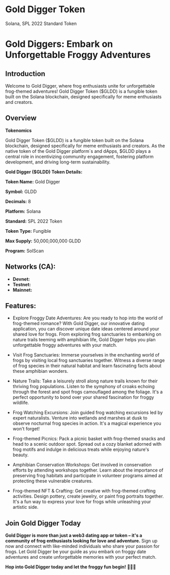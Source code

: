 # Gold Digger Token

Solana, SPL 2022 Standard Token

# Gold Diggers: Embark on Unforgettable Froggy Adventures

## Introduction

Welcome to Gold Digger, where frog enthusiasts unite for unforgettable frog-themed adventures! Gold Digger Token ($GLDD) is a fungible token built on the Solana blockchain, designed specifically for meme enthusiasts and creators.

## Overview

**Tokenomics**

Gold Digger Token ($GLDD) is a fungible token built on the Solana blockchain, designed specifically for meme enthusiasts and creators. As the native token of the Gold Digger platform´s and dApps, $GLDD plays a central role in incentivizing community engagement, fostering platform development, and driving long-term sustainability.

**Gold Digger ($GLDD) Token Details:**

**Token Name:** Gold Digger

**Symbol:** GLDD

**Decimals:** 8

**Platform:** Solana

**Standard:** SPL 2022 Token

**Token Type:** Fungible

**Max Supply:** 50,000,000,000 GLDD

**Program:** SolScan

## Networks (CA):

- **Devnet:**
- **Testnet:**
- **Mainnet:**

## Features:

- Explore Froggy Date Adventures: Are you ready to hop into the world of frog-themed romance? With Gold Digger, our innovative dating application, you can discover unique date ideas centered around your shared love for frogs. From exploring frog sanctuaries to embarking on nature trails teeming with amphibian life, Gold Digger helps you plan unforgettable froggy adventures with your match.

- Visit Frog Sanctuaries: Immerse yourselves in the enchanting world of frogs by visiting local frog sanctuaries together. Witness a diverse range of frog species in their natural habitat and learn fascinating facts about these amphibian wonders.

- Nature Trails: Take a leisurely stroll along nature trails known for their thriving frog populations. Listen to the symphony of croaks echoing through the forest and spot frogs camouflaged among the foliage. It's a perfect opportunity to bond over your shared fascination for froggy wildlife.

- Frog Watching Excursions: Join guided frog watching excursions led by expert naturalists. Venture into wetlands and marshes at dusk to observe nocturnal frog species in action. It's a magical experience you won't forget!

- Frog-themed Picnics: Pack a picnic basket with frog-themed snacks and head to a scenic outdoor spot. Spread out a cozy blanket adorned with frog motifs and indulge in delicious treats while enjoying nature's beauty.

- Amphibian Conservation Workshops: Get involved in conservation efforts by attending workshops together. Learn about the importance of preserving frog habitats and participate in volunteer programs aimed at protecting these vulnerable creatures.

- Frog-themed NFT & Crafting: Get creative with frog-themed crafting activities. Design pottery, create jewelry, or paint frog portraits together. It's a fun way to express your love for frogs while unleashing your artistic side.

## Join Gold Digger Today

**Gold Digger is more than just a web3 dating app or token – it's a community of frog enthusiasts looking for love and adventure.** Sign up now and connect with like-minded individuals who share your passion for frogs. Let Gold Digger be your guide as you embark on froggy date adventures and create unforgettable memories with your perfect match.

**Hop into Gold Digger today and let the froggy fun begin!** 🐸💚✨

